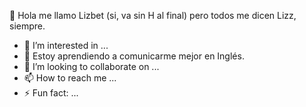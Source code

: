 👋 Hola me llamo Lizbet (si, va sin H al final) pero todos me dicen Lizz, siempre.
- 👀 I’m interested in ...
- 🌱 Estoy aprendiendo a comunicarme mejor en Inglés.
- 💞️ I’m looking to collaborate on ...
- 📫 How to reach me ...
- ⚡ Fun fact: ...

<!---
LizzVillasenorV/LizzVillasenorV is a ✨ special ✨ repository because its `README.md` (this file) appears on your GitHub profile.
You can click the Preview link to take a look at your changes.
--->
